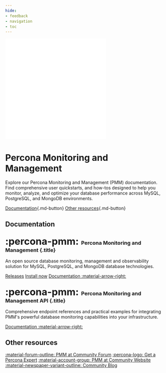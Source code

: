 ```yaml
---
hide:
- feedback
- navigation
- toc
---
```


<div class="landing" markdown>
<div class="splash header subpage pmm dark" markdown>

![Percona Monitoring and Management (PMM)](assets/logo-dark-pmm.svg)

# Percona Monitoring and Management

Explore our Percona Monitoring and Management (PMM) documentation. Find comprehensive user quickstarts, and how-tos designed to help you monitor, analyze, and optimize your database performance across MySQL, PostgreSQL, and MongoDB environments.

[Documentation](#documentation){.md-button} [Other resources](#other-resources){.md-button}

</div>
</div>


## Documentation

<div data-grid markdown>
<div data-banner="pmm" markdown>

### <span style="font-size:1.875em;margin-right:0.125em">:percona-pmm:</span> Percona Monitoring and Management {.title}

An open source database monitoring, management and observability solution for MySQL, PostgreSQL, and MongoDB database technologies.

<div class="actions" markdown>

[Releases](https://docs.percona.com/percona-monitoring-and-management/release-notes/index.html)
[Install now](https://docs.percona.com/percona-monitoring-and-management/quickstart/index.html)
[Documentation :material-arrow-right:](https://docs.percona.com/percona-monitoring-and-management/index.html)

</div>
</div>
<div data-banner="pmm" markdown>

### <span style="font-size:1.875em;margin-right:0.125em">:percona-pmm:</span> Percona Monitoring and Management API {.title}

Comprehensive endpoint references and practical examples for integrating PMM's powerful database monitoring capabilities into your infrastructure.

<div class="actions" markdown>

[Documentation :material-arrow-right:](https://percona-pmm.readme.io/reference/introduction)

</div>
</div>
</div>

## Other resources

<div data-resources markdown>

[:material-forum-outline: PMM at Community Forum](https://forums.percona.com/c/percona-monitoring-and-management-pmm/30/none)
[:percona-logo: Get a Percona Expert](https://www.percona.com/services/consulting)
[:material-account-group: PMM at Community Website](https://percona.community/projects/pmm/)
[:material-newspaper-variant-outline: Community Blog](https://www.percona.com/blog/)

</div>
<br>
